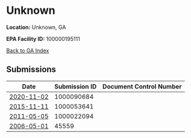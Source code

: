 # Unknown

**Location:** Unknown, GA

**EPA Facility ID:** 100000195111

[Back to GA Index](../../index.md)

## Submissions

| Date | Submission ID | Document Control Number |
|------|--------------|-------------------------|
| [2020-11-02](submissions/1000090684.md) | 1000090684 |  |
| [2015-11-11](submissions/1000053641.md) | 1000053641 |  |
| [2011-05-05](submissions/1000022094.md) | 1000022094 |  |
| [2006-05-01](submissions/45559.md) | 45559 |  |
